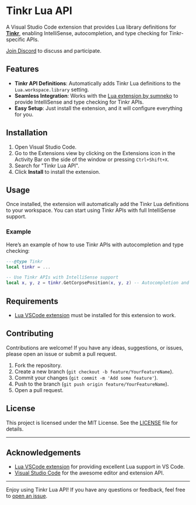 
# Tinkr Lua API

A Visual Studio Code extension that provides Lua library definitions for [**Tinkr**](https://tinkr.site/), enabling IntelliSense, autocompletion, and type checking for Tinkr-specific APIs.

[Join Discord](https://discord.gg/4mETWj9Wmb) to discuss and participate.

## Features

- **Tinkr API Definitions**: Automatically adds Tinkr Lua definitions to the `Lua.workspace.library` setting.
- **Seamless Integration**: Works with the [Lua extension by sumneko](https://marketplace.visualstudio.com/items?itemName=sumneko.lua) to provide IntelliSense and type checking for Tinkr APIs.
- **Easy Setup**: Just install the extension, and it will configure everything for you.

## Installation

1. Open Visual Studio Code.
2. Go to the Extensions view by clicking on the Extensions icon in the Activity Bar on the side of the window or pressing `Ctrl+Shift+X`.
3. Search for "Tinkr Lua API".
4. Click **Install** to install the extension.

## Usage

Once installed, the extension will automatically add the Tinkr Lua definitions to your workspace. You can start using Tinkr APIs with full IntelliSense support.

### Example
Here’s an example of how to use Tinkr APIs with autocompletion and type checking:

```lua
---@type Tinkr
local tinkr = ...

-- Use Tinkr APIs with IntelliSense support
local x, y, z = tinkr.GetCorpsePosition(x, y, z) -- Autocompletion and type checking will work here
```

## Requirements

- [Lua VSCode extension](https://marketplace.visualstudio.com/items?itemName=sumneko.lua)  must be installed for this extension to work.

## Contributing

Contributions are welcome! If you have any ideas, suggestions, or issues, please open an issue or submit a pull request.

1. Fork the repository.
2. Create a new branch (`git checkout -b feature/YourFeatureName`).
3. Commit your changes (`git commit -m 'Add some feature'`).
4. Push to the branch (`git push origin feature/YourFeatureName`).
5. Open a pull request.

## License

This project is licensed under the MIT License. See the [LICENSE](https://github.com/WoW-U/vscode-tinkr-api/blob/main/LICENSE) file for details.

---

## Acknowledgements

- [Lua VSCode extension](https://marketplace.visualstudio.com/items?itemName=sumneko.lua) for providing excellent Lua support in VS Code.
- [Visual Studio Code](https://code.visualstudio.com/) for the awesome editor and extension API.

---

Enjoy using Tinkr Lua API! If you have any questions or feedback, feel free to [open an issue](https://github.com/WoW-U/vscode-tinkr-api/issues).
